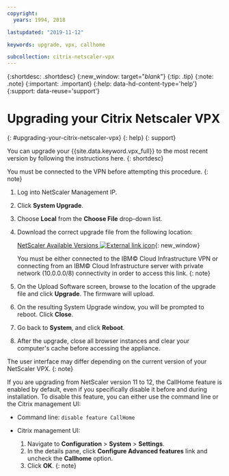```yaml
---
copyright:
  years: 1994, 2018

lastupdated: "2019-11-12"

keywords: upgrade, vpx, callhome

subcollection: citrix-netscaler-vpx
---
```


{:shortdesc: .shortdesc}
{:new_window: target="_blank_"}
{:tip: .tip}
{:note: .note}
{:important: .important}
{:help: data-hd-content-type='help'}
{:support: data-reuse='support'}

# Upgrading your Citrix Netscaler VPX
{: #upgrading-your-citrix-netscaler-vpx}
{: help}
{: support}

You can upgrade your {{site.data.keyword.vpx_full}} to the most recent version by following the instructions here.
{: shortdesc}

You must be connected to the VPN before attempting this procedure.
{: note}

1. Log into NetScaler Management IP.
2. Click **System Upgrade**.
4. Choose **Local** from the **Choose File** drop-down list.
4. Download the correct upgrade file from the following location:

	[NetScaler Available Versions ![External link icon](../../icons/launch-glyph.svg "External link icon")](http://downloads.service.softlayer.com/citrix/netscaler/){: new_window}

	You must be either connected to the IBM© Cloud Infrastructure VPN or connecting from an IBM© Cloud Infrastructure server with private network (10.0.0.0/8) connectivity in order to access this link.
  {: note}

5. On the Upload Software screen, browse to the location of the upgrade file and click **Upgrade**. The firmware will upload.
6. On the resulting System Upgrade window, you will be prompted to reboot. Click **Close**.
7. Go back to **System**, and click **Reboot**.
8. After the upgrade, close all browser instances and clear your computer's cache before accessing the appliance.


The user interface may differ depending on the current version of your NetScaler VPX.
{: note}

If you are upgrading from NetScaler version 11 to 12, the CallHome feature is enabled by default, even if you specifically disable it before and during installation. To disable this feature, you can either use the command line or the Citrix management UI:

   * Command line: `disable feature CallHome`
   * Citrix management UI:

     1. Navigate to **Configuration** > **System** > **Settings**.
     2. In the details pane, click **Configure Advanced features** link and uncheck the **Callhome** option.
     3. Click **OK**.
     {: note}
